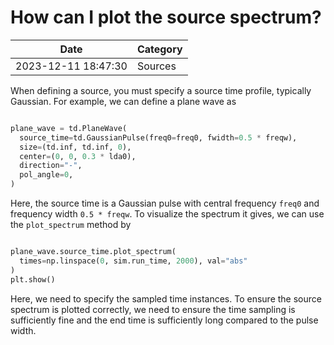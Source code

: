 # How can I plot the source spectrum?

| Date       | Category    |
|------------|-------------|
| 2023-12-11 18:47:30 | Sources |


When defining a source, you must specify a source time profile, typically Gaussian. For example, we can define a plane wave as



```python

plane_wave = td.PlaneWave(
  source_time=td.GaussianPulse(freq0=freq0, fwidth=0.5 * freqw),
  size=(td.inf, td.inf, 0),
  center=(0, 0, 0.3 * lda0),
  direction="-",
  pol_angle=0,
)

```



Here, the source time is a Gaussian pulse with central frequency `freq0` and frequency width `0.5 * freqw`. To visualize the spectrum it gives, we can use the `plot_spectrum` method by



```python

plane_wave.source_time.plot_spectrum(
  times=np.linspace(0, sim.run_time, 2000), val="abs"
)
plt.show()

```



Here, we need to specify the sampled time instances. To ensure the source spectrum is plotted correctly, we need to ensure the time sampling is sufficiently fine and the end time is sufficiently long compared to the pulse width.